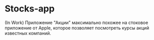 # Stocks-app
(In Work) Приложение "Акции" максимально похожее на стоковое приложение от Apple, которое позволяет посмотреть курсы акций известных компаний.
